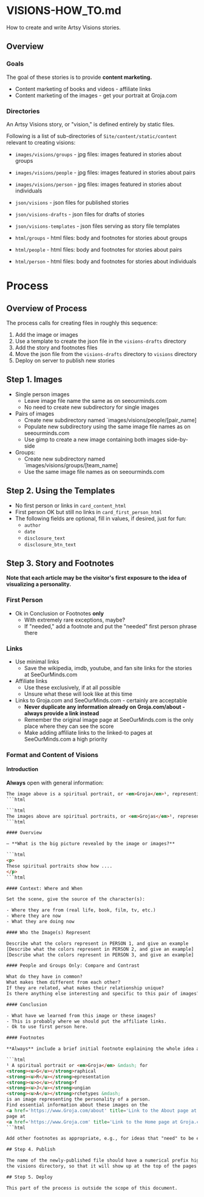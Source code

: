 
# VISIONS-HOW_TO.md

How to create and write Artsy Visions stories.

## Overview

### Goals

The goal of these stories is to provide **content marketing.**

- Content marketing of books and videos - affiliate links
- Content marketing of the images - get your portrait at Groja.com

### Directories

An Artsy Visions story, or "vision," is defined entirely by static files.

Following is a list of sub-directories of `Site/content/static/content`
relevant to creating visions:

- `images/visions/groups` - jpg files: images featured in stories about groups
- `images/visions/people` - jpg files: images featured in stories about pairs
- `images/visions/person` - jpg files: images featured in stories about individuals

- `json/visions` - json files for published stories
- `json/visions-drafts` - json files for drafts of stories
- `json/visions-templates` - json files serving as story file templates

- `html/groups` - html files: body and footnotes for stories about groups
- `html/people` - html files: body and footnotes for stories about pairs
- `html/person` - html files: body and footnotes for stories about individuals

# Process

## Overview of Process

The process calls for creating files in roughly this sequence:

1. Add the image or images
2. Use a template to create the json file in the `visions-drafts` directory
3. Add the story and footnotes files
4. Move the json file from the `visions-drafts` directory to `visions` directory
5. Deploy on server to publish new stories

## Step 1. Images

- Single person images
  - Leave image file name the same as on seeourminds.com
  - No need to create new subdirectory for single images
- Pairs of images
  - Create new subdirectory named `images/visions/people/[pair_name]
  - Populate new subdirectory using the same image file names as on seeourminds.com
  - Use gimp to create a new image containing both images side-by-side
- Groups:
  - Create new subdirectory named `images/visions/groups/[team_name]
  - Use the same image file names as on seeourminds.com

## Step 2. Using the Templates

- No first person or links in `card_content_html`
- First person OK but still no links in `card_first_person_html`
- The following fields are optional, fill in values, if desired, just for fun:
  - `author`
  - `date`
  - `disclosure_text`
  - `disclosure_btn_text`

## Step 3. Story and Footnotes

**Note that each article may be the visitor's first exposure to the idea of visualizing a personality.**

### First Person

- Ok in Conclusion or Footnotes **only**
  - With extremely rare exceptions, maybe?
  - If "needed," add a footnote and put the "needed" first person phrase there

### Links

- Use minimal links
  - Save the wikipedia, imdb, youtube, and fan site links for the stories at SeeOurMinds.com
- Affiliate links
  - Use these exclusively, if at all possible
  - Unsure what these will look like at this time
- Links to Groja.com and SeeOurMinds.com - certainly are acceptable
  - **Never duplicate any information already on Groja.com/about - always provide a link instead**
  - Remember the original image page at SeeOurMinds.com is the only place where they can see the score
  - Make adding affiliate links to the linked-to pages at SeeOurMinds.com a high priority

### Format and Content of Visions

#### Introduction

**Always** open with general information:

```html
The image above is a spiritual portrait, or <em>Groja</em>¹, representing the personality of___.
```html

```html
The images above are spiritual portraits, or <em>Grojas</em>¹, representing the personalities of ___, ___, and ___.
```html

#### Overview

– **What is the big picture revealed by the image or images?**

```html
<p>
These spiritual portraits show how ....
</p>
```html

#### Context: Where and When

Set the scene, give the source of the character(s):

- Where they are from (real life, book, film, tv, etc.)
- Where they are now
- What they are doing now

#### Who the Image(s) Represent

Describe what the colors represent in PERSON 1, and give an example
[Describe what the colors represent in PERSON 2, and give an example]
[Describe what the colors represent in PERSON 3, and give an example]

#### People and Groups Only: Compare and Contrast

What do they have in common?
What makes them different from each other?
If they are related, what makes their relationship unique?
Is there anything else interesting and specific to this pair of images?

#### Conclusion

- What have we learned from this image or these images?
- This is probably where we should put the affiliate links.
- Ok to use first person here.

#### Footnotes

**Always** include a brief initial footnote explaining the whole idea and providing a link for more information.

```html
¹ A spiritual portrait or <em>Groja</em> &mdash; for
<strong><u>G</u></strong>raphical
<strong><u>R</u></strong>epresentation
<strong><u>o</u></strong>f
<strong><u>J</u></strong>ungian
<strong><u>A</u></strong>rchetypes &mdash;
is an image representing the personality of a person.
Find essential information about these images on the
<a href='https://www.Groja.com/about' title='Link to the About page at Groja.com' target='_blank'>About</a>
page at
<a href='https://www.Groja.com' title='Link to the Home page at Groja.com' target='_blank'>Groja.com</a>.
```html

Add other footnotes as appropriate, e.g., for ideas that "need" to be expressed in the first person.

## Step 4. Publish

The name of the newly-published file should have a numerical prefix higher than the others in
the visions directory, so that it will show up at the top of the pages in which it appears.

## Step 5. Deploy

This part of the process is outside the scope of this document.


